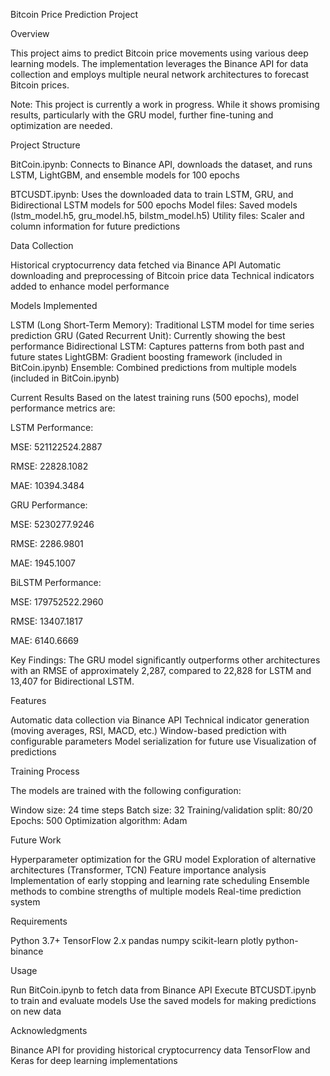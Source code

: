 Bitcoin Price Prediction Project

Overview

This project aims to predict Bitcoin price movements using various deep learning models. The implementation leverages the Binance API for data collection and employs multiple neural network architectures to forecast Bitcoin prices.

Note: This project is currently a work in progress. While it shows promising results, particularly with the GRU model, further fine-tuning and optimization are needed.

Project Structure

BitCoin.ipynb: Connects to Binance API, downloads the dataset, and runs LSTM, LightGBM, and ensemble models for 100 epochs

BTCUSDT.ipynb: Uses the downloaded data to train LSTM, GRU, and Bidirectional LSTM models for 500 epochs
Model files: Saved models (lstm_model.h5, gru_model.h5, bilstm_model.h5)
Utility files: Scaler and column information for future predictions

Data Collection

Historical cryptocurrency data fetched via Binance API
Automatic downloading and preprocessing of Bitcoin price data
Technical indicators added to enhance model performance

Models Implemented

LSTM (Long Short-Term Memory): Traditional LSTM model for time series prediction
GRU (Gated Recurrent Unit): Currently showing the best performance
Bidirectional LSTM: Captures patterns from both past and future states
LightGBM: Gradient boosting framework (included in BitCoin.ipynb)
Ensemble: Combined predictions from multiple models (included in BitCoin.ipynb)

Current Results
Based on the latest training runs (500 epochs), model performance metrics are:

LSTM Performance:

MSE: 521122524.2887

RMSE: 22828.1082

MAE: 10394.3484

GRU Performance:

MSE: 5230277.9246

RMSE: 2286.9801

MAE: 1945.1007

BiLSTM Performance:

MSE: 179752522.2960

RMSE: 13407.1817

MAE: 6140.6669

Key Findings: The GRU model significantly outperforms other architectures with an RMSE of approximately 2,287, compared to 22,828 for LSTM and 13,407 for Bidirectional LSTM.

Features

Automatic data collection via Binance API
Technical indicator generation (moving averages, RSI, MACD, etc.)
Window-based prediction with configurable parameters
Model serialization for future use
Visualization of predictions

Training Process

The models are trained with the following configuration:

Window size: 24 time steps
Batch size: 32
Training/validation split: 80/20
Epochs: 500
Optimization algorithm: Adam

Future Work

Hyperparameter optimization for the GRU model
Exploration of alternative architectures (Transformer, TCN)
Feature importance analysis
Implementation of early stopping and learning rate scheduling
Ensemble methods to combine strengths of multiple models
Real-time prediction system

Requirements

Python 3.7+
TensorFlow 2.x
pandas
numpy
scikit-learn
plotly
python-binance

Usage

Run BitCoin.ipynb to fetch data from Binance API
Execute BTCUSDT.ipynb to train and evaluate models
Use the saved models for making predictions on new data

Acknowledgments

Binance API for providing historical cryptocurrency data
TensorFlow and Keras for deep learning implementations
